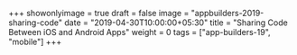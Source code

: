 +++
showonlyimage = true
draft = false
image = "appbuilders-2019-sharing-code"
date = "2019-04-30T10:00:00+05:30"
title = "Sharing Code Between iOS and Android Apps"
weight = 0
tags = ["app-builders-19", "mobile"]
+++
